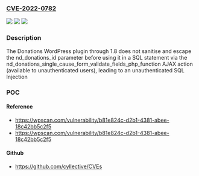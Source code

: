 ### [CVE-2022-0782](https://cve.mitre.org/cgi-bin/cvename.cgi?name=CVE-2022-0782)
![](https://img.shields.io/static/v1?label=Product&message=Donations&color=blue)
![](https://img.shields.io/static/v1?label=Version&message=1.8%3C%3D%201.8%20&color=brighgreen)
![](https://img.shields.io/static/v1?label=Vulnerability&message=CWE-89%20SQL%20Injection&color=brighgreen)

### Description

The Donations WordPress plugin through 1.8 does not sanitise and escape the nd_donations_id parameter before using it in a SQL statement via the nd_donations_single_cause_form_validate_fields_php_function AJAX action (available to unauthenticated users), leading to an unauthenticated SQL Injection

### POC

#### Reference
- https://wpscan.com/vulnerability/b81e824c-d2b1-4381-abee-18c42bb5c2f5
- https://wpscan.com/vulnerability/b81e824c-d2b1-4381-abee-18c42bb5c2f5

#### Github
- https://github.com/cyllective/CVEs

